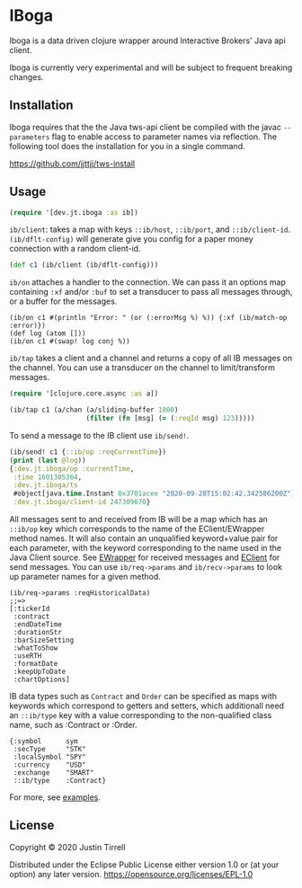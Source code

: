 # IBoga

Iboga is a data driven clojure wrapper around Interactive Brokers' Java api client.

Iboga is currently very experimental and will be subject to frequent breaking changes.


## Installation

Iboga requires that the the Java tws-api client be compiled with the javac `--parameters` flag to enable access to parameter names via reflection. The following tool does the installation for you in a single command.

https://github.com/jjttjj/tws-install

## Usage

```clojure
(require '[dev.jt.iboga :as ib])
```

`ib/client`: takes a map with keys `::ib/host`, `::ib/port`, and `::ib/client-id`. `(ib/dflt-config)` will generate give you config for a paper money connection with a random client-id.

```clojure
(def c1 (ib/client (ib/dflt-config)))
```

`ib/on` attaches a handler to the connection. We can pass it an options map containing `:xf` and/or `:buf` to set a transducer to pass all messages through, or a buffer for the messages.
```
(ib/on c1 #(println "Error: " (or (:errorMsg %) %)) {:xf (ib/match-op :error)})
(def log (atom []))
(ib/on c1 #(swap! log conj %))
```

`ib/tap` takes a client and a channel and returns a copy of all IB messages on the channel. You can use a transducer on the channel to limit/transform messages.

```clojure
(require '[clojure.core.async :as a])

(ib/tap c1 (a/chan (a/sliding-buffer 1000)
                   (filter (fn [msg] (= (:reqId msg) 123)))))
```

To send a message to the IB client use `ib/send!`. 

```clojure
(ib/send! c1 {::ib/op :reqCurrentTime})
(print (last @log))
{:dev.jt.iboga/op :currentTime,
 :time 1601305364,
 :dev.jt.iboga/ts
 #object[java.time.Instant 0x3701acee "2020-09-28T15:02:42.342586200Z"],
 :dev.jt.iboga/client-id 247309670}
 ```

All messages sent to and received from IB will be a map which has an `::ib/op` key which corresponds to the name of the EClient/EWrapper method names. It will also contain an unqualified keyword+value pair for each parameter, with the keyword corresponding to the name used in the Java Client source. See [EWrapper](http://interactivebrokers.github.io/tws-api/interfaceIBApi_1_1EWrapper.html) for received messages and [EClient](http://interactivebrokers.github.io/tws-api/classIBApi_1_1EClient.html) for send messages.
You can use `ib/req->params` and `ib/recv->params` to look up parameter names for a given method.
```
(ib/req->params :reqHistoricalData)
;;=>
[:tickerId
 :contract
 :endDateTime
 :durationStr
 :barSizeSetting
 :whatToShow
 :useRTH
 :formatDate
 :keepUpToDate
 :chartOptions]
```

IB data types such as `Contract` and `Order` can be specified as maps with keywords which correspond to getters and setters, which additionall need an `::ib/type` key with a value corresponding to the non-qualified class name, such as :Contract or :Order.

```
{:symbol      sym
 :secType     "STK"
 :localSymbol "SPY"
 :currency    "USD"
 :exchange    "SMART"
 ::ib/type    :Contract}
```


For more, see [examples](examples/examples1.clj).

## License

Copyright © 2020 Justin Tirrell

Distributed under the Eclipse Public License either version 1.0 or (at your option) any later version. https://opensource.org/licenses/EPL-1.0
